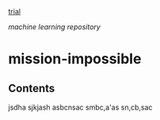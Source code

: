 [trial](#jsdha)

_machine learning repository_
# mission-impossible

## Contents

jsdha
sjkjash
asbcnsac
smbc,a'as
sn,cb,sac

